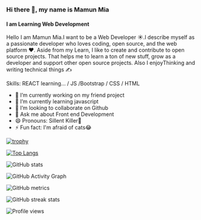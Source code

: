 ### Hi there 👋, my name is Mamun Mia
#### I am Learning Web Development


Hello I am Mamun Mia.I want to be a Web Developer ☀️.I describe myself as a passionate developer who loves coding, open source, and the web platform ❤️.
Aside from my Learn, I like to create and contribute to open source projects. That helps me to learn a ton of new stuff, grow as a developer and support other open source projects. Also I enjoyThinking and writing technical things ✍️ 

Skills:  REACT learning... / JS /Bootstrap / CSS / HTML

- 🔭 I’m currently working on my friend project 
- 🌱 I’m currently learning javascript 
- 👯 I’m looking to collaborate on Github 
- 💬 Ask me about Front end Development 
- 😄 Pronouns: Sillent Killer🤪 
- ⚡ Fun fact: I'm afraid of cats😂 



[![trophy](https://github-profile-trophy.vercel.app/?username=Mamun-Mia1078)](https://github.com/ryo-ma/github-profile-trophy)

[![Top Langs](https://github-readme-stats.vercel.app/api/top-langs/?username=Mamun-Mia1078)](https://github.com/anuraghazra/github-readme-stats)

![GitHub stats](https://github-readme-stats.vercel.app/api?username=Mamun-Mia1078&show_icons=true&count_private=true)  

![GitHub Activity Graph](https://activity-graph.herokuapp.com/graph?username=Mamun-Mia1078)  

![GitHub metrics](https://metrics.lecoq.io/Mamun-Mia1078)  

![GitHub streak stats](https://github-readme-streak-stats.herokuapp.com/?user=Mamun-Mia1078)  

![Profile views](https://gpvc.arturio.dev/Mamun-Mia1078)  
